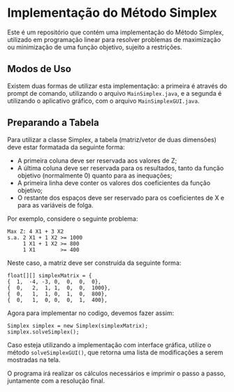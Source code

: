 <!DOCTYPE html>
<html>
<head>
</head>
<body>
	<h1>Implementação do Método Simplex</h1>
	<p>Este é um repositório que contém uma implementação do Método Simplex, utilizado em programação linear para resolver problemas de maximização ou minimização de uma função objetivo, sujeito a restrições.</p>
 <h2>Modos de Uso</h2>
<p>Existem duas formas de utilizar esta implementação: a primeira é através do prompt de comando, utilizando o arquivo <code>MainSimplex.java</code>, e a segunda é utilizando o aplicativo gráfico, com o arquivo <code>MainSimplexGUI.java</code>.</p>

<h2>Preparando a Tabela</h2>
<p>Para utilizar a classe Simplex, a tabela (matriz/vetor de duas dimensões) deve estar formatada da seguinte forma:</p>
<ul>
	<li>A primeira coluna deve ser reservada aos valores de Z;</li>
	<li>A última coluna deve ser reservada para os resultados, tanto da função objetivo (normalmente 0) quanto para as inequações;</li>
	<li>A primeira linha deve conter os valores dos coeficientes da função objetivo;</li>
	<li>O restante dos espaços deve ser reservado para os coeficientes de X e para as variáveis de folga.</li>
</ul>

<p>Por exemplo, considere o seguinte problema:</p>

<pre><code>Max Z: 4 X1 + 3 X2
s.a. 2 X1 + 1 X2 >= 1000
     1 X1 + 1 X2 >= 800
     1 X1        >= 400
</code></pre>
 <p>Neste caso, a matriz deve ser construída da seguinte forma:</p>

<pre><code>float[][] simplexMatrix = {
{  1,  -4, -3, 0,  0,  0,  0},
{  0,   2,  1, 1,  0,  0,  1000},
{  0,   1,  1, 0,  1,  0,  800},
{  0,   1,  0, 0,  0,  1,  400},
</code></pre>
<p>Agora para implementar no codigo, devemos fazer assim:</p>
<pre><code>Simplex simplex = new Simplex(simplexMatrix);
simplex.solveSimplex();
</code></pre>
 <p>Caso esteja utilizando a implementação com interface gráfica, utilize o método <code>solveSimplexGUI()</code>, que retorna uma lista de modificações a serem mostradas na tela.</p>

<p>O programa irá realizar os cálculos necessários e imprimir o passo a passo, juntamente com a resolução final.</p>
</body>
</html>
